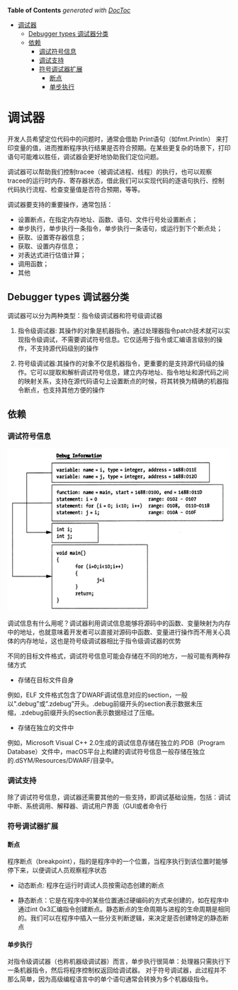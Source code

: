 <!-- START doctoc generated TOC please keep comment here to allow auto update -->
<!-- DON'T EDIT THIS SECTION, INSTEAD RE-RUN doctoc TO UPDATE -->
**Table of Contents**  *generated with [DocToc](https://github.com/thlorenz/doctoc)*

- [调试器](#%E8%B0%83%E8%AF%95%E5%99%A8)
  - [Debugger types 调试器分类](#debugger-types-%E8%B0%83%E8%AF%95%E5%99%A8%E5%88%86%E7%B1%BB)
  - [依赖](#%E4%BE%9D%E8%B5%96)
    - [调试符号信息](#%E8%B0%83%E8%AF%95%E7%AC%A6%E5%8F%B7%E4%BF%A1%E6%81%AF)
    - [调试支持](#%E8%B0%83%E8%AF%95%E6%94%AF%E6%8C%81)
    - [符号调试器扩展](#%E7%AC%A6%E5%8F%B7%E8%B0%83%E8%AF%95%E5%99%A8%E6%89%A9%E5%B1%95)
      - [断点](#%E6%96%AD%E7%82%B9)
      - [单步执行](#%E5%8D%95%E6%AD%A5%E6%89%A7%E8%A1%8C)

<!-- END doctoc generated TOC please keep comment here to allow auto update -->

# 调试器

开发人员希望定位代码中的问题时，通常会借助 Print语句（如fmt.Println） 来打印变量的值，进而推断程序执行结果是否符合预期。在某些更复杂的场景下，打印语句可能难以胜任，调试器会更好地协助我们定位问题。

调试器可以帮助我们控制tracee（被调试进程、线程）的执行，也可以观察tracee的运行时内存、寄存器状态，借此我们可以实现代码的逐语句执行、控制代码执行流程、检查变量值是否符合预期，等等。

调试器要支持的重要操作，通常包括：

- 设置断点，在指定内存地址、函数、语句、文件行号处设置断点；
- 单步执行，单步执行一条指令，单步执行一条语句，或运行到下个断点处；
- 获取、设置寄存器信息；
- 获取、设置内存信息；
- 对表达式进行估值计算；
- 调用函数；
- 其他


## Debugger types 调试器分类
调试器可以分为两种类型：指令级调试器和符号级调试器

1. 指令级调试器: 其操作的对象是机器指令。通过处理器指令patch技术就可以实现指令级调试，不需要调试符号信息。它仅适用于指令或汇编语言级别的操作，不支持源代码级别的操作

2. 符号级调试器:其操作的对象不仅是机器指令，更重要的是支持源代码级的操作。它可以提取和解析调试符号信息，建立内存地址、指令地址和源代码之间的映射关系，支持在源代码语句上设置断点的时候，将其转换为精确的机器指令断点，也支持其他方便的操作




## 依赖

### 调试符号信息
![](debug_info.png)

调试信息有什么用呢？调试器利用调试信息能够将源码中的函数、变量映射为内存中的地址，也就意味着开发者可以直接对源码中函数、变量进行操作而不用关心具体的内存地址，这也是符号级调试器相比于指令级调试器的优势



不同的目标文件格式，调试符号信息可能会存储在不同的地方，一般可能有两种存储方式

- 存储在目标文件自身

例如，ELF 文件格式包含了DWARF调试信息对应的section，一般以".debug”或”.zdebug”开头。.debug前缀开头的section表示数据未压缩，.zdebug前缀开头的section表示数据经过了压缩。


- 存储在独立的文件中

例如，Microsoft Visual C++ 2.0生成的调试信息存储在独立的.PDB（Program Database）文件中，macOS平台上构建的调试符号信息一般存储在独立的.dSYM/Resources/DWARF/目录中。


### 调试支持

除了调试符号信息，调试器还需要其他的一些支持，即调试基础设施，包括：调试中断、系统调用、解释器、调试用户界面（GUI或者命令行


### 符号调试器扩展

#### 断点

程序断点（breakpoint），指的是程序中的一个位置，当程序执行到该位置时能够停下来，以便调试人员观察程序状态

- 动态断点: 程序在运行时调试人员按需动态创建的断点

- 静态断点：它是在程序中的某些位置通过硬编码的方式来创建的，如在程序中通过int 0x3汇编指令创建断点。静态断点的生命周期与进程的生命周期是相同的。我们可以在程序中插入一些分支判断逻辑，来决定是否创建特定的静态断点


#### 单步执行

对指令级调试器（也称机器级调试器）而言，单步执行很简单：处理器只需执行下一条机器指令，然后将程序控制权返回给调试器。 对于符号调试器，此过程并不那么简单，因为高级编程语言中的单个语句通常会转换为多个机器级指令。 
